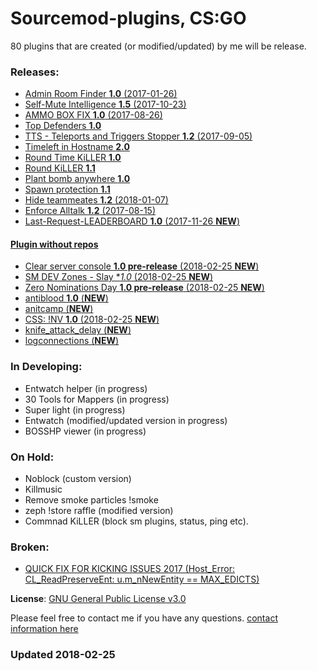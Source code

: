 # Sourcemod-plugins, CS:GO

80 plugins that are created (or modified/updated) by me will be release.

### Releases:
  - [Admin Room Finder **1.0** (2017-01-26)](https://github.com/IT-KiLLER/CSGO-Admin-Room-Finder)
  - [Self-Mute Intelligence **1.5** (2017-10-23)](https://github.com/IT-KiLLER/CSGO-Self-Mute-Intelligence)
  - [AMMO BOX FIX **1.0** (2017-08-26)](https://github.com/IT-KiLLER/CSGO-AMMO-BOX-FIX)
  - [Top Defenders **1.0**](https://github.com/IT-KiLLER/CSGO-TOP-DEFENDERS)
  - [TTS - Teleports and Triggers Stopper **1.2** (2017-09-05)](https://github.com/IT-KiLLER/CSGO-TTS-Teleports-and-Triggers-Stopper)
  - [Timeleft in Hostname **2.0**](https://github.com/IT-KiLLER/CSGO-Timeleft-in-Hostname)
  - [Round Time KiLLER **1.0**](https://github.com/IT-KiLLER/CSGO-Round-Time-KiLLER)
  - [Round KiLLER **1.1**](https://github.com/IT-KiLLER/CSGO-Round-KiLLER)
  - [Plant bomb anywhere **1.0**](https://github.com/IT-KiLLER/CSGO-Plant-bomb-anywhere)
  - [Spawn protection **1.1**](https://github.com/IT-KiLLER/CSGO-Spawn-protection)
  - [Hide teammeates **1.2** (2018-01-07)](https://github.com/IT-KiLLER/CSGO-Hide-teammates)
  - [Enforce Alltalk **1.2** (2017-08-15)](https://github.com/IT-KiLLER/CSGO-Alltalk)
  - [Last-Request-LEADERBOARD **1.0** (2017-11-26 **NEW**)](https://github.com/IT-KiLLER/CSGO-JailBreak-Last-Request-LEADERBOARD)

#### [Plugin without repos](https://github.com/IT-KiLLER/Sourcemod-plugins/tree/master/Plugins)
  - [Clear server console **1.0 pre-release** (2018-02-25 **NEW**)](https://github.com/IT-KiLLER/Sourcemod-plugins/tree/master/Plugins/Clear%20server%20console)
  - [SM DEV Zones - Slay **1.0* (2018-02-25 **NEW**)](https://github.com/IT-KiLLER/Sourcemod-plugins/tree/master/Plugins/SM%20DEV%20Zones%20-%20Slay)
  - [Zero Nominations Day **1.0 pre-release** (2018-02-25 **NEW**)](https://github.com/IT-KiLLER/Sourcemod-plugins/tree/master/Plugins/Zero%20Nominations%20Day)
  - [antiblood **1.0** (**NEW**)](https://github.com/IT-KiLLER/Sourcemod-plugins/tree/master/Plugins/antiblood)  
  - [anitcamp (**NEW**)](https://github.com/IT-KiLLER/Sourcemod-plugins/tree/master/Plugins/anticamp)  
  - [CSS: !NV **1.0** (2018-02-25 **NEW**)](https://github.com/IT-KiLLER/Sourcemod-plugins/tree/master/Plugins/css-nvgs)
  - [knife_attack_delay (**NEW**)](https://github.com/IT-KiLLER/Sourcemod-plugins/tree/master/Plugins/knife_attack_delay)
  - [logconnections (**NEW**)](https://github.com/IT-KiLLER/Sourcemod-plugins/tree/master/Plugins/logconnections)

### In Developing:
  - Entwatch helper (in progress)
  - 30 Tools for Mappers (in progress)
  - Super light (in progress)
  - Entwatch (modified/updated version in progress)
  - BOSSHP viewer (in progress)
  
### On Hold:
  - Noblock (custom version)
  - Killmusic
  - Remove smoke particles !smoke
  - zeph !store raffle (modified version)
  - Commnad KiLLER (block sm plugins, status, ping etc).
  
### Broken:
  - [QUICK FIX FOR KICKING ISSUES 2017 (Host_Error: CL_ReadPreserveEnt: u.m_nNewEntity == MAX_EDICTS)](https://github.com/IT-KiLLER/CSGO-QUICK-FIX-FOR-KICKING-ISSUES-2017)
  
  
**License**: [GNU General Public License v3.0](https://github.com/IT-KiLLER/Sourcemod-plugins/blob/master/LICENSE)

Please feel free to contact me if you have any questions. [contact information here](https://github.com/IT-KiLLER/HOW-TO-CONTACT-ME)

### Updated 2018-02-25
